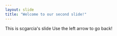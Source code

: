 ```yaml
---
layout: slide
title: "Welcome to our second slide!"
---
```

This is scgarcia's slide
Use the left arrow to go back!